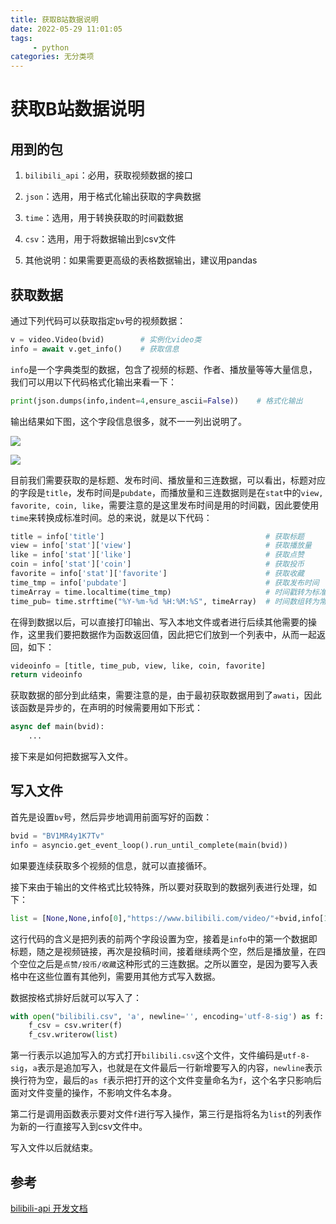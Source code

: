 ```yaml
---
title: 获取B站数据说明
date: 2022-05-29 11:01:05
tags:
     - python
categories: 无分类项
---
```


# 获取B站数据说明

## 用到的包

1. `bilibili_api`：必用，获取视频数据的接口

2. `json`：选用，用于格式化输出获取的字典数据

3. `time`：选用，用于转换获取的时间戳数据

4. `csv`：选用，用于将数据输出到csv文件

5. 其他说明：如果需要更高级的表格数据输出，建议用pandas

## 获取数据

通过下列代码可以获取指定`bv`号的视频数据：

```python
v = video.Video(bvid)        # 实例化video类
info = await v.get_info()    # 获取信息
```

`info`是一个字典类型的数据，包含了视频的标题、作者、播放量等等大量信息，我们可以用以下代码格式化输出来看一下：

```python
print(json.dumps(info,indent=4,ensure_ascii=False))    # 格式化输出
```

输出结果如下图，这个字段信息很多，就不一一列出说明了。

![](https://s2.loli.net/2022/05/29/oHEL1jBekdJzXZ2.png)

![](https://s2.loli.net/2022/05/29/IVlywznM7u9cdJK.png)

目前我们需要获取的是标题、发布时间、播放量和三连数据，可以看出，标题对应的字段是`title`，发布时间是`pubdate`，而播放量和三连数据则是在`stat`中的`view, favorite, coin, like`，需要注意的是这里发布时间是用的时间戳，因此要使用`time`来转换成标准时间。总的来说，就是以下代码：

```python
title = info['title']                                    # 获取标题
view = info['stat']['view']                              # 获取播放量
like = info['stat']['like']                              # 获取点赞
coin = info['stat']['coin']                              # 获取投币
favorite = info['stat']['favorite']                      # 获取收藏
time_tmp = info['pubdate']                               # 获取发布时间
timeArray = time.localtime(time_tmp)                     # 时间戳转为标准时间的数组形式
time_pub= time.strftime("%Y-%m-%d %H:%M:%S", timeArray)  # 时间数组转为常见的可直接输出的字符串形式
```

在得到数据以后，可以直接打印输出、写入本地文件或者进行后续其他需要的操作，这里我们要把数据作为函数返回值，因此把它们放到一个列表中，从而一起返回，如下：

```python
videoinfo = [title, time_pub, view, like, coin, favorite]
return videoinfo
```

获取数据的部分到此结束，需要注意的是，由于最初获取数据用到了`awati`，因此该函数是异步的，在声明的时候需要用如下形式：

```python
async def main(bvid):
    ...
```

接下来是如何把数据写入文件。

## 写入文件

首先是设置`bv`号，然后异步地调用前面写好的函数：

```python
bvid = "BV1MR4y1K7Tv"
info = asyncio.get_event_loop().run_until_complete(main(bvid))
```

如果要连续获取多个视频的信息，就可以直接循环。

接下来由于输出的文件格式比较特殊，所以要对获取到的数据列表进行处理，如下：

```python
list = [None,None,info[0],"https://www.bilibili.com/video/"+bvid,info[1],None,None,info[2],None,None,None,None,str(info[3])+'/'+str(info[4])+'/'+str(info[5])]
```

这行代码的含义是把列表的前两个字段设置为空，接着是`info`中的第一个数据即标题，随之是视频链接，再次是投稿时间，接着继续两个空，然后是播放量，在四个空位之后是`点赞/投币/收藏`这种形式的三连数据。之所以置空，是因为要写入表格中在这些位置有其他列，需要用其他方式写入数据。

数据按格式排好后就可以写入了：

```python
with open("bilibili.csv", 'a', newline='', encoding='utf-8-sig') as f:
    f_csv = csv.writer(f)
    f_csv.writerow(list)
```

第一行表示以追加写入的方式打开`bilibili.csv`这个文件，文件编码是`utf-8-sig`，`a`表示是追加写入，也就是在文件最后一行新增要写入的内容，`newline`表示换行符为空，最后的`as f`表示把打开的这个文件变量命名为`f`，这个名字只影响后面对文件变量的操作，不影响文件名本身。

第二行是调用函数表示要对文件`f`进行写入操作，第三行是指将名为`list`的列表作为新的一行直接写入到csv文件中。

写入文件以后就结束。 

## 参考

[bilibili-api 开发文档](https://bili.moyu.moe/#/)
